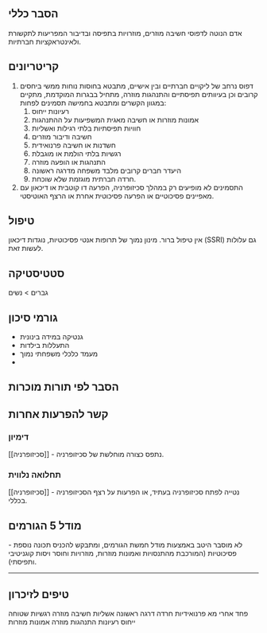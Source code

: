 ## הסבר כללי 
אדם הנוטה לדפוסי חשיבה מוזרים, מוזרויות בתפיסה ובדיבור המפריעות לתקשורת ולאינטראקציות חברתיות.
## קריטריונים
1.  דפוס נרחב של ליקויים חברתיים ובין אישיים, מתבטא בחוסות נוחות ממשי ביחסים קרובים וכן בעיוותים תפיסתיים והתנהגות מוזרה, מתחיל בבגרות המוקדמת, מתקיים במגוון הקשרים ומתבטא בחמישה תסמינים לפחות:
	1. רעיונות ייחוס
	2. אמונות מוזרות או חשיבה מאגית המשפיעות על ההתנהגות
	3. חוויות תפיסתיות בלתי רגילות ואשליות
	4. חשיבה ודיבור מוזרים
	5. חשדנות או חשיבה פרנואידית
	6. רגשיות בלתי הולמת או מוגבלת
	7. התנהגות או הופעה מוזרה
	8. היעדר חברים קרובים מלבד משפחה מדרגה ראשונה
	9. חרדה חברתית מוגזמת שלא שוכחת.
2. התסמינים לא מופיעים רק במהלך סכיזופרניה, הפרעה דו קוטבית או דיכאון עם מאפיינים פסיכוטיים או הפרעה פסיכוטית אחרת או הרצף האוטיסטי.
## טיפול
אין טיפול ברור.
מינון נמוך של תרופות אנטי פסיכוטיות, נוגדות דיכאון (SSRI) גם עלולות לעשות זאת.

## סטטיסטיקה
גברים > נשים
## גורמי סיכון
* גנטיקה במידה בינונית
* התעללות בילדות
* מעמד כלכלי משפחתי נמוך
* 
## הסבר לפי תורות מוכרות

## קשר להפרעות אחרות

### דימיון
[[סכיזופרניה]] - נתפס כצורה מוחלשת של סכיזופרניה.
### תחלואה נלווית
[[סכיזופרניה]] - נטייה לפתח סכיזופרניה בעתיד, או הפרעות על רצף הסכיזופרניה בכללי.

## מודל 5 הגורמים

לא מוסבר היטב באמצעות מודל חמשת הגורמים, ומתבקש להכניס תכונה נוספת - פסיכוטיות (המורכבת מהתנסויות ואמונות מוזרות, מוזרויות וחוסר ויסות קוגניטיבי ותפיסתי).

___
## טיפים לזיכרון
פחד אחרי מא
פרנואידיות
חרדה
דרגה ראשונה
אשליות
חשיבה מוזרה
רגשיות שטוחה
ייחוס רעיונות
התנהגות מוזרה
אמונות מוזרות